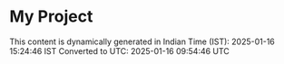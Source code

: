 # My Project

This content is dynamically generated in Indian Time (IST): 2025-01-16 15:24:46 IST
Converted to UTC: 2025-01-16 09:54:46 UTC

